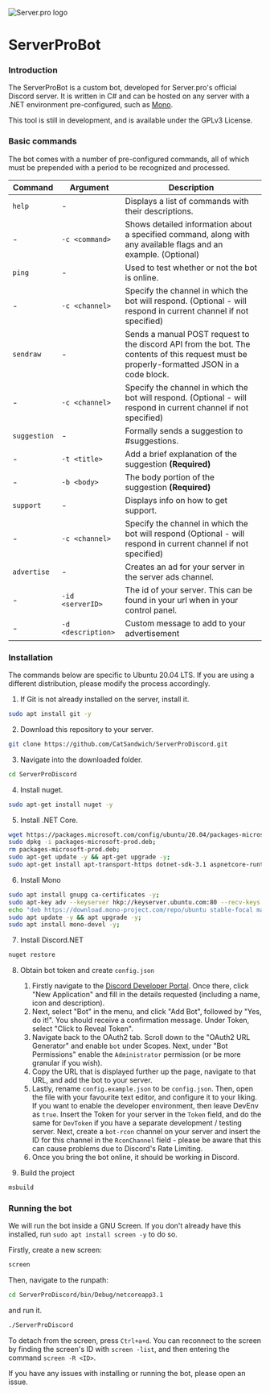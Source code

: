 ![Server.pro logo](https://i.imgur.com/qEKFWKq.png)

# ServerProBot

### Introduction
The ServerProBot is a custom bot, developed for Server.pro's official Discord server. It is written in C# and can be hosted on any server with a .NET environment pre-configured, such as [Mono](https://www.mono-project.com/download/stable/#download-link).

This tool is still in development, and is available under the GPLv3 License.

### Basic commands
The bot comes with a number of pre-configured commands, all of which must be prepended with a period to be recognized and processed.

|Command|Argument|Description|
|--|--|--|
|`help`|-|Displays a list of commands with their descriptions.|
|-|`-c <command>`|Shows detailed information about a specified command, along with any available flags and an example. (Optional)|
|`ping`|-|Used to test whether or not the bot is online.|
|-|`-c <channel>`|Specify the channel in which the bot will respond. (Optional - will respond in current channel if not specified)|
|`sendraw`|-|Sends a manual POST request to the discord API from the bot. The contents of this request must be properly-formatted JSON in a code block.|
|-|`-c <channel>`|Specify the channel in which the bot will respond. (Optional - will respond in current channel if not specified)|
|`suggestion`|-|Formally sends a suggestion to #suggestions.|
|-|`-t <title>`|Add a brief explanation of the suggestion **(Required)**|
|-|`-b <body>`|The body portion of the suggestion **(Required)**|
|`support`|-|Displays info on how to get support.|
|-|`-c <channel>`|Specify the channel in which the bot will respond (Optional - will respond in current channel if not specified)|
|`advertise`|-|Creates an ad for your server in the server ads channel.|
|-|`-id <serverID>`|The id of your server. This can be found in your url when in your control panel.|
|-|`-d <description>`|Custom message to add to your advertisement|



### Installation
The commands below are specific to Ubuntu 20.04 LTS. If you are using a different distribution, please modify the process accordingly.

1. If Git is not already installed on the server, install it.
```bash
sudo apt install git -y
```

2. Download this repository to your server.
```bash
git clone https://github.com/CatSandwich/ServerProDiscord.git
```

3. Navigate into the downloaded folder.
```bash
cd ServerProDiscord
```

4. Install nuget.
```bash
sudo apt-get install nuget -y
```

5. Install .NET Core.
```bash
wget https://packages.microsoft.com/config/ubuntu/20.04/packages-microsoft-prod.deb -O packages-microsoft-prod.deb;
sudo dpkg -i packages-microsoft-prod.deb;
rm packages-microsoft-prod.deb;
sudo apt-get update -y && apt-get upgrade -y;
sudo apt-get install apt-transport-https dotnet-sdk-3.1 aspnetcore-runtime-3.1 -y;
```

6. Install Mono
```bash
sudo apt install gnupg ca-certificates -y;
sudo apt-key adv --keyserver hkp://keyserver.ubuntu.com:80 --recv-keys 3FA7E0328081BFF6A14DA29AA6A19B38D3D831EF;
echo "deb https://download.mono-project.com/repo/ubuntu stable-focal main" | sudo tee /etc/apt/sources.list.d/mono-official-stable.list;
sudo apt update -y && apt upgrade -y;
sudo apt install mono-devel -y;
```

7. Install Discord.NET
```bash
nuget restore
```
8. Obtain bot token and create `config.json`
    1. Firstly navigate to the [Discord Developer Portal](https://discordapp.com/developers/applications/). Once there, click "New Application" and fill in the details requested (including a name, icon and description).
    2. Next, select "Bot" in the menu, and click "Add Bot", followed by "Yes, do it!". You should receive a confirmation message. Under Token, select "Click to Reveal Token".
    3. Navigate back to the OAuth2 tab. Scroll down to the "OAuth2 URL Generator" and enable `bot` under Scopes. Next, under "Bot Permissions" enable the `Administrator` permission (or be more granular if you wish).
    4. Copy the URL that is displayed further up the page, navigate to that URL, and add the bot to your server.
    5. Lastly, rename `config.example.json` to be `config.json`. Then, open the file with your favourite text editor, and configure it to your liking. If you want to enable the developer environment, then leave DevEnv as `true`. Insert the Token for your server in the `Token` field, and do the same for `DevToken` if you have a separate development / testing server. Next, create a `bot-rcon` channel on your server and insert the ID for this channel in the `RconChannel` field - please be aware that this can cause problems due to Discord's Rate Limiting.
    6. Once you bring the bot online, it should be working in Discord.

9. Build the project
```bash
msbuild
```

### Running the bot
We will run the bot inside a GNU Screen. If you don't already have this installed, run `sudo apt install screen -y` to do so.

Firstly, create a new screen:
```bash
screen
```

Then, navigate to the runpath:
```bash
cd ServerProDiscord/bin/Debug/netcoreapp3.1
```

and run it.
```bash
./ServerProDiscord
```

To detach from the screen, press `Ctrl+a+d`. You can reconnect to the screen by finding the screen's ID with `screen -list`, and then entering the command `screen -R <ID>`.

If you have any issues with installing or running the bot, please open an issue.

